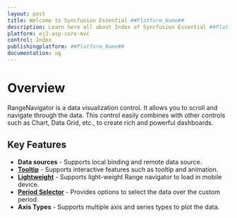 ```yaml
---
layout: post
title: Welcome to Syncfusion Essential ##Platform_Name##
description: Learn here all about Index of Syncfusion Essential ##Platform_Name## widgets based on HTML5 and jQuery.
platform: ej2-asp-core-mvc
control: Index
publishingplatform: ##Platform_Name##
documentation: ug
---
```



# Overview

RangeNavigator is a data visualization control. It allows you to scroll and navigate through the data. This control easily combines with other controls such as Chart, Data Grid, etc., to create rich and powerful dashboards.

## Key Features

* **Data sources** - Supports local binding and remote data source.
* [**Tooltip**](https://ej2.syncfusion.com/aspnetmvc/RangeNavigator/Default#/material) - Supports interactive features such as tooltip and animation.
* [**Lightweight**](https://ej2.syncfusion.com/aspnetmvc/RangeNavigator/LightWeight#/material) - Supports light-weight Range navigator to load in mobile device.
* [**Period Selector**](https://ej2.syncfusion.com/aspnetmvc/RangeNavigator/pDefault#/material) - Provides options to select the data over the custom period.
* **Axis Types** - Supports multiple axis and series types to plot the data.